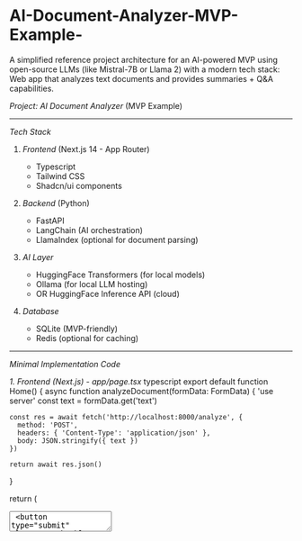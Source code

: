 # AI-Document-Analyzer-MVP-Example-
A simplified reference project architecture for an AI-powered MVP using open-source LLMs (like Mistral-7B or Llama 2) with a modern tech stack: Web app that analyzes text documents and provides summaries + Q&amp;A capabilities.

*Project: AI Document Analyzer* (MVP Example)

---

*Tech Stack*
1. *Frontend* (Next.js 14 - App Router)
   - Typescript
   - Tailwind CSS
   - Shadcn/ui components

2. *Backend* (Python)
   - FastAPI
   - LangChain (AI orchestration)
   - LlamaIndex (optional for document parsing)

3. *AI Layer*
   - HuggingFace Transformers (for local models)
   - Ollama (for local LLM hosting)
   - OR HuggingFace Inference API (cloud)

4. *Database*
   - SQLite (MVP-friendly)
   - Redis (optional for caching)

---

*Minimal Implementation Code*

*1. Frontend (Next.js) - app/page.tsx*
typescript
export default function Home() {
  async function analyzeDocument(formData: FormData) {
    'use server'
    const text = formData.get('text')
    
    const res = await fetch('http://localhost:8000/analyze', {
      method: 'POST',
      headers: { 'Content-Type': 'application/json' },
      body: JSON.stringify({ text })
    })
    
    return await res.json()
  }

  return (
    <main className="container mx-auto p-4">
      <form action={analyzeDocument} className="max-w-2xl space-y-4">
        <textarea 
          name="text" 
          className="w-full p-2 border rounded" 
          placeholder="Paste your text..."
          rows={6}
        />
        <button 
          type="submit" 
          className="bg-blue-500 text-white px-4 py-2 rounded"
        >
          Analyze
        </button>
      </form>
    </main>
  )
}


*2. Backend (FastAPI) - main.py*
python
from fastapi import FastAPI, HTTPException
from pydantic import BaseModel
from langchain.llms import HuggingFacePipeline
from transformers import AutoTokenizer, pipeline
import torch

app = FastAPI()

# Load local model (e.g., Mistral-7B)
model_name = "mistralai/Mistral-7B-Instruct-v0.2"
tokenizer = AutoTokenizer.from_pretrained(model_name)
pipe = pipeline(
    "text-generation",
    model=model_name,
    device_map="auto",
    torch_dtype=torch.float16
)

llm = HuggingFacePipeline(pipeline=pipe, max_new_tokens=256)

class AnalysisRequest(BaseModel):
    text: str

@app.post("/analyze")
async def analyze_document(request: AnalysisRequest):
    try:
        prompt = f"""
        Analyze this document and provide:
        1. A 3-sentence summary
        2. 3 key insights
        3. Answer: What is the main subject?
        
        Document: {request.text}
        """
        
        response = llm(prompt)
        return {"analysis": response}
    
    except Exception as e:
        raise HTTPException(status_code=500, detail=str(e))


---

 *Key Components Explanation*
1. *Local Model Setup* (Using HuggingFace):
   - Use 4-bit quantization for memory efficiency
   - Device mapping for GPU/CPU allocation
   - Caching models locally after first download

2. *AI Processing Flow*:
   mermaid
   flowchart LR
   A[User Input] --> B[Text Preprocessing]
   B --> C[Prompt Engineering]
   C --> D[LLM Inference]
   D --> E[Result Post-processing]
   E --> F[API Response]
   

3. *Performance Considerations*:
   - For CPU-only: Use smaller models (phi-3-mini, TinyLlama)
   - Response streaming for longer outputs
   - Simple rate limiting on API

---

 *MVP Evolution Path*
1. *Initial Version* (Week 1)
   - Local model with basic text analysis
   - Simple web interface
   - Basic error handling

2. *V1.1* (Week 2)
   - File upload support (PDF, DOCX)
   - Response formatting (markdown)
   - Session history

3. *V1.2* (Week 3)
   - Cloud deployment (AWS EC2)
   - Model switching capability
   - Basic user authentication

---

 *To Get Started*
1. Install requirements:
bash
pip install fastapi uvicorn langchain transformers torch
npm install next react react-dom


2. Run backend:
bash
uvicorn main:app --reload


3. Run frontend:
bash
cd frontend && npm run dev


This architecture gives a foundation for AI data processing while maintaining flexibility. We can swap components (... use OpenAI API instead of local models) by modifying just the AI service layer.

